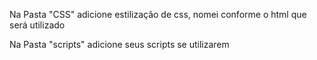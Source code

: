 Na Pasta "CSS" adicione estilização de css, nomei conforme o html que será utilizado

Na Pasta "scripts" adicione seus scripts se utilizarem

